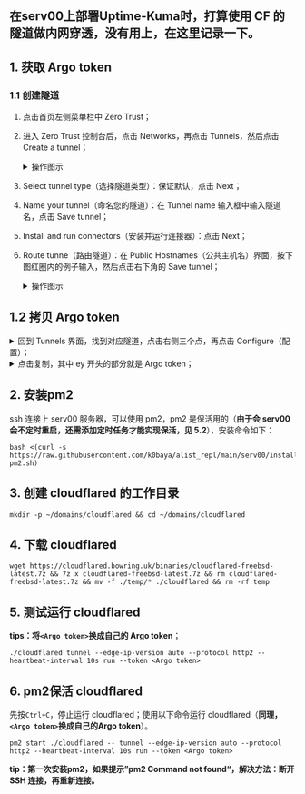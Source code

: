 ## 在serv00上部署Uptime-Kuma时，打算使用 CF 的隧道做内网穿透，没有用上，在这里记录一下。

## 1.  获取 Argo token

### 1.1 创建隧道
1. 点击首页左侧菜单栏中 Zero Trust；
2. 进入 Zero Trust 控制台后，点击 Networks，再点击 Tunnels，然后点击 Create a tunnel；
    <details><summary>操作图示</summary>
    <p>
    
    ![image](https://github.com/AlanFox240416/wplinote/assets/167155570/49729b0b-132e-4840-8f5c-340a9500d068)
    
    </p>
    </details> 

1. Select tunnel type（选择隧道类型）：保证默认，点击 Next；
2. Name your tunnel（命名您的隧道）：在 Tunnel name 输入框中输入隧道名，点击 Save tunnel；
3. Install and run connectors（安装并运行连接器）：点击 Next；
4. Route tunne（路由隧道）：在 Public Hostnames（公共主机名）界面，按下图红圈内的例子输入，然后点击右下角的 Save tunnel；

    <details><summary>操作图示</summary>
    <p>
    
    ![image](https://github.com/AlanFox240416/wplinote/assets/167155570/1be626e3-6470-4446-bca1-cdfcf200bf60)
    
    </p>
    </details> 

## 1.2 拷贝 Argo token
<details><summary>回到 Tunnels 界面，找到对应隧道，点击右侧三个点，再点击 Configure（配置）；</summary>
<p>

![image](https://github.com/AlanFox240416/wplinote/assets/167155570/e158c1c1-e089-4439-8bf1-f350ed240fb9)

</p>
</details> 

<details><summary>点击复制，其中 ey 开头的部分就是 Argo token；</summary>
<p>

![image](https://github.com/AlanFox240416/wplinote/assets/167155570/022acfec-90b5-4aa9-ac91-27fd505a09c0)

</p>
</details> 

## 2. 安装pm2
ssh 连接上 serv00 服务器，可以使用 pm2，pm2 是保活用的（**由于会 serv00 会不定时重启，还需添加定时任务才能实现保活，见 5.2**），安装命令如下：
```shell
bash <(curl -s https://raw.githubusercontent.com/k0baya/alist_repl/main/serv00/install-pm2.sh)
```

## 3. 创建 cloudflared 的工作目录
```shell
mkdir -p ~/domains/cloudflared && cd ~/domains/cloudflared
```

## 4. 下载 cloudflared
```shell
wget https://cloudflared.bowring.uk/binaries/cloudflared-freebsd-latest.7z && 7z x cloudflared-freebsd-latest.7z && rm cloudflared-freebsd-latest.7z && mv -f ./temp/* ./cloudflared && rm -rf temp
```

## 5.  测试运行 cloudflared
**tips：将`<Argo token>`换成自己的 Argo token**；
```shell
./cloudflared tunnel --edge-ip-version auto --protocol http2 --heartbeat-interval 10s run --token <Argo token>
```

## 6. pm2保活 cloudflared
先按`Ctrl+C`，停止运行 cloudflared；使用以下命令运行 cloudflared（**同理，`<Argo token>`换成自己的Argo token**）。
```shell
pm2 start ./cloudflared -- tunnel --edge-ip-version auto --protocol http2 --heartbeat-interval 10s run --token <Argo token>
```
**tip：第一次安装pm2，如果提示”pm2 Command not found“，解决方法：断开 SSH 连接，再重新连接。**